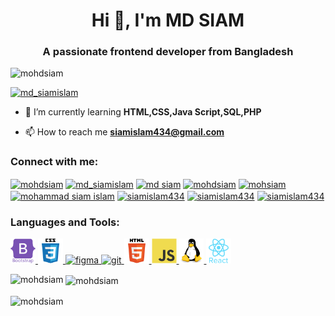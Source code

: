 <h1 align="center">Hi 👋, I'm MD SIAM</h1>
<h3 align="center">A passionate frontend developer from Bangladesh</h3>

<p align="left"> <img src="https://komarev.com/ghpvc/?username=mohdsiam&label=Profile%20views&color=0e75b6&style=flat" alt="mohdsiam" /> </p>

<p align="left"> <a href="https://twitter.com/md_siamislam" target="blank"><img src="https://img.shields.io/twitter/follow/md_siamislam?logo=twitter&style=for-the-badge" alt="md_siamislam" /></a> </p>

- 🌱 I’m currently learning **HTML,CSS,Java Script,SQL,PHP**

- 📫 How to reach me **siamislam434@gmail.com**

<h3 align="left">Connect with me:</h3>
<p align="left">
<a href="https://dev.to/mohdsiam" target="blank"><img align="center" src="https://raw.githubusercontent.com/rahuldkjain/github-profile-readme-generator/master/src/images/icons/Social/devto.svg" alt="mohdsiam" height="30" width="40" /></a>
<a href="https://twitter.com/md_siamislam" target="blank"><img align="center" src="https://raw.githubusercontent.com/rahuldkjain/github-profile-readme-generator/master/src/images/icons/Social/twitter.svg" alt="md_siamislam" height="30" width="40" /></a>
<a href="https://linkedin.com/in/md siam" target="blank"><img align="center" src="https://raw.githubusercontent.com/rahuldkjain/github-profile-readme-generator/master/src/images/icons/Social/linked-in-alt.svg" alt="md siam" height="30" width="40" /></a>
<a href="https://stackoverflow.com/users/mohdsiam" target="blank"><img align="center" src="https://raw.githubusercontent.com/rahuldkjain/github-profile-readme-generator/master/src/images/icons/Social/stack-overflow.svg" alt="mohdsiam" height="30" width="40" /></a>
<a href="https://kaggle.com/mohsiam" target="blank"><img align="center" src="https://raw.githubusercontent.com/rahuldkjain/github-profile-readme-generator/master/src/images/icons/Social/kaggle.svg" alt="mohsiam" height="30" width="40" /></a>
<a href="https://fb.com/mohammad siam islam" target="blank"><img align="center" src="https://raw.githubusercontent.com/rahuldkjain/github-profile-readme-generator/master/src/images/icons/Social/facebook.svg" alt="mohammad siam islam" height="30" width="40" /></a>
<a href="https://instagram.com/siamislam434" target="blank"><img align="center" src="https://raw.githubusercontent.com/rahuldkjain/github-profile-readme-generator/master/src/images/icons/Social/instagram.svg" alt="siamislam434" height="30" width="40" /></a>
<a href="https://www.codechef.com/users/siamislam434" target="blank"><img align="center" src="https://cdn.jsdelivr.net/npm/simple-icons@3.1.0/icons/codechef.svg" alt="siamislam434" height="30" width="40" /></a>
<a href="https://www.hackerrank.com/siamislam434" target="blank"><img align="center" src="https://raw.githubusercontent.com/rahuldkjain/github-profile-readme-generator/master/src/images/icons/Social/hackerrank.svg" alt="siamislam434" height="30" width="40" /></a>
</p>

<h3 align="left">Languages and Tools:</h3>
<p align="left"> <a href="https://getbootstrap.com" target="_blank" rel="noreferrer"> <img src="https://raw.githubusercontent.com/devicons/devicon/master/icons/bootstrap/bootstrap-plain-wordmark.svg" alt="bootstrap" width="40" height="40"/> </a> <a href="https://www.w3schools.com/css/" target="_blank" rel="noreferrer"> <img src="https://raw.githubusercontent.com/devicons/devicon/master/icons/css3/css3-original-wordmark.svg" alt="css3" width="40" height="40"/> </a> <a href="https://www.figma.com/" target="_blank" rel="noreferrer"> <img src="https://www.vectorlogo.zone/logos/figma/figma-icon.svg" alt="figma" width="40" height="40"/> </a> <a href="https://git-scm.com/" target="_blank" rel="noreferrer"> <img src="https://www.vectorlogo.zone/logos/git-scm/git-scm-icon.svg" alt="git" width="40" height="40"/> </a> <a href="https://www.w3.org/html/" target="_blank" rel="noreferrer"> <img src="https://raw.githubusercontent.com/devicons/devicon/master/icons/html5/html5-original-wordmark.svg" alt="html5" width="40" height="40"/> </a> <a href="https://developer.mozilla.org/en-US/docs/Web/JavaScript" target="_blank" rel="noreferrer"> <img src="https://raw.githubusercontent.com/devicons/devicon/master/icons/javascript/javascript-original.svg" alt="javascript" width="40" height="40"/> </a> <a href="https://www.linux.org/" target="_blank" rel="noreferrer"> <img src="https://raw.githubusercontent.com/devicons/devicon/master/icons/linux/linux-original.svg" alt="linux" width="40" height="40"/> </a> <a href="https://reactjs.org/" target="_blank" rel="noreferrer"> <img src="https://raw.githubusercontent.com/devicons/devicon/master/icons/react/react-original-wordmark.svg" alt="react" width="40" height="40"/> </a> </p>

<p><img align="left" src="https://github-readme-stats.vercel.app/api/top-langs?username=mohdsiam&show_icons=true&locale=en&layout=compact" alt="mohdsiam" /></p>

<p>&nbsp;<img align="center" src="https://github-readme-stats.vercel.app/api?username=mohdsiam&show_icons=true&locale=en" alt="mohdsiam" /></p>

<p><img align="center" src="https://github-readme-streak-stats.herokuapp.com/?user=mohdsiam&" alt="mohdsiam" /></p>
